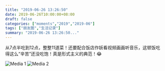 ```yaml
---
title: "2019-06-26 13:26:50"
date: 2019-06-26T10:00:00+08:00
draft: false
categories: ["moments","2019","2019-06"]
tags: ["朋友圈","生活记录"]
summary: "2019-06-26 13:26:50..."
---
```


从7点半吃到12点，整整11道菜！还要配合饭店作妖看视频画画听音乐，这顿饭吃得这么“辛苦”还没吃饱！真是形式主义的典范！😂

![Media 1](/Moments/photos/2019-06-26/201906261326500.jpg)
![Media 2](/Moments/photos/2019-06-26/201906261326501.jpg)

